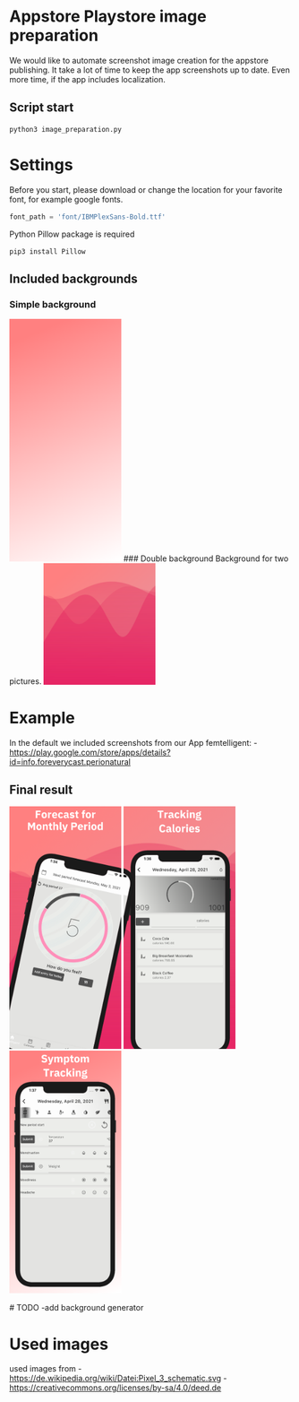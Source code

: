# Appstore Playstore image preparation
We would like to automate screenshot image creation for the appstore publishing. It take a lot of time to keep the app screenshots up to date. Even more time, if the app includes localization.
## Script start
```shell
python3 image_preparation.py
```

# Settings
Before you start, please download or change the location for your favorite font, for example google fonts.
```python
font_path = 'font/IBMPlexSans-Bold.ttf'
```

Python Pillow package is required
```shell
pip3 install Pillow
```
## Included backgrounds
### Simple background
<img src="iphone_6_5_background.png" width="200"/>
### Double background
Background for two pictures.
<img src="iphone_6_5_double_background.png" width="200"/>

# Example
In the default we included screenshots from our App femtelligent:
-<https://play.google.com/store/apps/details?id=info.foreverycast.perionatural>
## Final result
<p float="left">
  <img src="en/iphone_6_5/1_left_result.png" width="200"/>
  <img src="en/iphone_6_5/2_right_result.png" width="200"/>
  <img src="en/iphone_6_5/3_result.png" width="200"/>
</p>
# TODO 
-add background generator

# Used images
used images from
-<https://de.wikipedia.org/wiki/Datei:Pixel_3_schematic.svg>
-<https://creativecommons.org/licenses/by-sa/4.0/deed.de>
